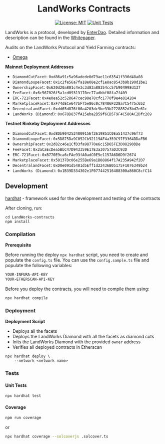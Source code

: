 <div align="center">

# LandWorks Contracts

[![License: MIT](https://img.shields.io/badge/License-MIT-yellow.svg)](https://opensource.org/licenses/MIT)
[![Unit Tests](https://github.com/EnterDAO/LandWorks-protocol/actions/workflows/test.yml/badge.svg)](https://github.com/EnterDAO/LandWorks-protocol/actions/workflows/test.yml)

</div>

LandWorks is a protocol, developed by [EnterDao](https://enterdao.xyz). Detailed information and description can be found in the [Whitepaper](./Whitepaper.md).

Audits on the LandWorks Protocol and Yield Farming contracts:
- [Omega](audits/2021-12-Omega.pdf)

**Mainnet Deployment Addresses**
- `DiamondCutFacet`: `0xd86a91c5a96adede0d79ae11c63541f336d48a08`
- `DiamondLoupeFacet`: `0x1c2fe56a7fa18e08e2cf1e8ac8543b9b190d1be1`
- `OwnershipFacet`: `0x620d20a801c4e3c3d83a88354cc57b904998d137`
- `FeeFacet`: `0x6c567026f5a1cd09313170ec77adbbf08fa7f409`
- `ERC-721Facet`: `0x4e0ea52c528647cec98e78cfc1770f9e4e814204`
- `MarketplaceFacet`: `0xF74dECe647bF75e86c0c78486F228a7C5475c652`
- `DecentralandFacet`: `0xdd65d876f00a4203dc9be33b2728852d3bd7e61c`
- `LandWorks (Diamond)`: `0x678D837fA15eba2B59f6CD5F9F4C580AC2Dfc269`

**Testnet Rinkeby Deployment Addresses**
- `DiamondCutFacet`: `0xd8Db904252480915Ef2619851C0Ea51437c96f73`
- `DiamondLoupeFacet`: `0x5D875Da9C052Cb92119AF4a359C97F3364DDaFB6`
- `OwnershipFacet`: `0x2d82c46e1CfD3fa98770e6c15D65FE3D08290DDe`
- `FeeFacet`: `0x2aCaEcDea5BbC47D943359E17E3a30757aD3C93D`
- `ERC-721Facet`: `0xB770E9ca6cFAe93fA0adC0E5e1157A6D6D9f2674`
- `MarketplaceFacet`: `0x50137Dc06e255Be69a1B08864f17A235A942f2D7`
- `DecentralandFacet`: `0xD0e091d5401d5Eff1d22436B05175F1076349b24`
- `LandWorks (Diamond)`: `0x1B39D334302e1F077442516488300a860C8cfC14`

## Development

[hardhat](https://hardhat.org/) - framework used for the development and testing of the contracts

After cloning, run:
```
cd LandWorks-contracts
npm install
```

### Compilation
**Prerequisite**

Before running the deploy `npx hardhat` script, you need to create and populate the `config.ts` file. You can use the `config.sample.ts` file and populate the following variables:

```markdown
YOUR-INFURA-API-KEY
YOUR-ETHERSCAN-API-KEY
```

Before you deploy the contracts, you will need to compile them using:

```
npx hardhat compile
```

### Deployment

**Deployment Script**
* Deploys all the facets
* Deploys the LandWorks Diamond with all the facets as diamond cuts
* Inits the LandWorks Diamond with the provided `owner` address
* Verifies all deployed contracts in Etherscan

```shell
npx hardhat deploy \
    --network <network name> 
```

### Tests

#### Unit Tests
```bash
npx hardhat test
```

#### Coverage

```bash
npm run coverage
```

or 

```bash
npx hardhat coverage --solcoverjs .solcover.ts
```
